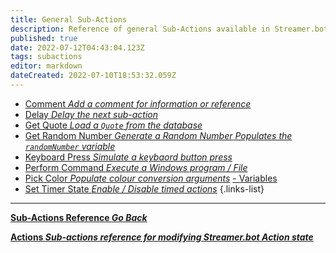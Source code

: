 ```yaml
---
title: General Sub-Actions
description: Reference of general Sub-Actions available in Streamer.bot
published: true
date: 2022-07-12T04:43:04.123Z
tags: subactions
editor: markdown
dateCreated: 2022-07-10T18:53:32.059Z
---
```


* [Comment *Add a comment for information or reference*](/Sub-Actions/Comment)
* [Delay *Delay the next sub-action*](/Sub-Actions/Delay)
* [Get Quote *Load a `Quote` from the database*](/Sub-Actions/Get-Quote)
* [Get Random Number *Generate a Random Number* *Populates the `randomNumber` variable*](/Sub-Actions/Get-Random-Number)
* [Keyboard Press *Simulate a keybaord button press*](/Sub-Actions/Keyboard-Press)
* [Perform Command *Execute a Windows program / File*](/Sub-Actions/Perform-Command)
* [Pick Color *Populate colour conversion arguments*](/Sub-Actions/Pick-Color) [ - Variables](/Variables#pick-color)
* [Set Timer State *Enable / Disable timed actions*](/Sub-Actions/Set-Timer-State)
{.links-list}

---

<section class="btn-grid my-5">
    
  [<i class="mdi mdi-chevron-left"></i>**Sub-Actions Reference *Go Back***](/en/Sub-Actions)
  
  [<i class="mdi mdi-lightning-bolt primary--text"></i> **Actions *Sub-actions reference for modifying Streamer.bot Action state***](/en/Sub-Actions/Actions)
  
</section>